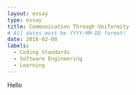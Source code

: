```yaml
---
layout: essay
type: essay
title: Communication Through Uniformity
# All dates must be YYYY-MM-DD format!
date: 2018-02-08
labels:
  - Coding Standards
  - Software Engineering
  - Learning
---
```


Hello